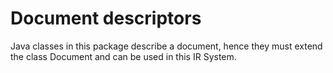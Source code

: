 Document descriptors
====================

Java classes in this package describe a document, hence they must
extend the class Document and can be used in this IR System.